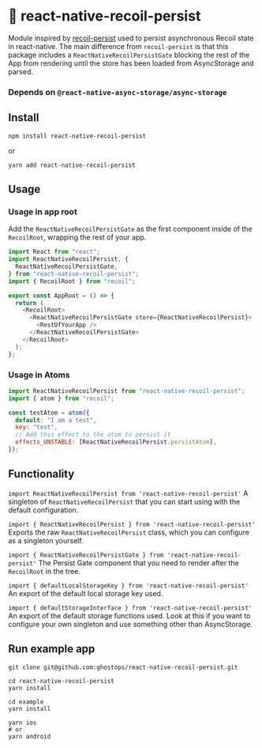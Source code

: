 # 💾 react-native-recoil-persist

Module inspired by [recoil-persist](https://www.npmjs.com/package/recoil-persist) used to persist asynchronous Recoil state in react-native. The main difference from `recoil-persist` is that this package includes a `ReactNativeRecoilPersistGate` blocking the rest of the App from rendering until the store has been loaded from AsyncStorage and parsed.

### Depends on `@react-native-async-storage/async-storage`

## Install

`npm install react-native-recoil-persist`

or

`yarn add react-native-recoil-persist`

## Usage

### Usage in app root

Add the `ReactNativeRecoilPersistGate` as the first component inside of the `RecoilRoot`, wrapping the rest of your app.

```javascript
import React from "react";
import ReactNativeRecoilPersist, {
  ReactNativeRecoilPersistGate,
} from "react-native-recoil-persist";
import { RecoilRoot } from "recoil";

export const AppRoot = () => {
  return (
    <RecoilRoot>
      <ReactNativeRecoilPersistGate store={ReactNativeRecoilPersist}>
        <RestOfYourApp />
      </ReactNativeRecoilPersistGate>
    </RecoilRoot>
  );
};
```

### Usage in Atoms

```javascript
import ReactNativeRecoilPersist from "react-native-recoil-persist";
import { atom } from "recoil";

const testAtom = atom({
  default: "I am a test",
  key: "test",
  // Add this effect to the atom to persist it
  effects_UNSTABLE: [ReactNativeRecoilPersist.persistAtom],
});
```

## Functionality

`import ReactNativeRecoilPersist from 'react-native-recoil-persist'`
A singleton of `ReactNativeRecoilPersist` that you can start using with the default configuration.

`import { ReactNativeRecoilPersist } from 'react-native-recoil-persist'`
Exports the raw `ReactNativeRecoilPersist` class, which you can configure as a singleton yourself.

`import { ReactNativeRecoilPersistGate } from 'react-native-recoil-persist'`
The Persist Gate component that you need to render after the `RecoilRoot` in the tree.

`import { defaultLocalStorageKey } from 'react-native-recoil-persist'`
An export of the default local storage key used.

`import { defaultStorageInterface } from 'react-native-recoil-persist'`
An export of the default storage functions used. Look at this if you want to configure your own singleton and use something other than AsyncStorage.

## Run example app

```shell
git clone git@github.com:ghostops/react-native-recoil-persist.git

cd react-native-recoil-persist
yarn install

cd example
yarn install

yarn ios
# or
yarn android
```

